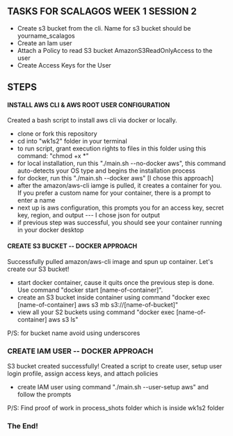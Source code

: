 ## TASKS FOR SCALAGOS WEEK 1 SESSION 2
- Create s3 bucket from the cli. Name for s3 bucket should be yourname_scalagos
- Create an Iam user
- Attach a Policy to read S3 bucket AmazonS3ReadOnlyAccess to the user
- Create Access Keys for the User


## STEPS

#### INSTALL AWS CLI & AWS ROOT USER CONFIGURATION
Created a bash script to install aws cli via docker or locally. 

- clone or fork this repository
- cd into "wk1s2" folder in your terminal
- to run script, grant execution rights to files in this folder using this command: "chmod +x *"
- for local installation, run this "./main.sh --no-docker aws", this command auto-detects your OS type and begins the installation process 
- for docker, run this "./main.sh --docker aws" [I chose this approach]
- after the amazon/aws-cli iamge is pulled, it creates a container for you. If you prefer a custom name for your container, there is a prompt to enter a name
- next up is aws configuration, this prompts you for an access key, secret key, region, and output --- I chose json for output
- if previous step was successful, you should see your container running in your docker desktop


#### CREATE S3 BUCKET -- DOCKER APPROACH
Successfully pulled amazon/aws-cli image and spun up container. Let's create our S3 bucket!

- start docker container, cause it quits once the previous step is done. Use command "docker start [name-of-container]". 
- create an S3 bucket inside container using command "docker exec [name-of-container] aws s3 mb s3://[name-of-bucket]"
- view all your S2 buckets using command "docker exec [name-of-container] aws s3 ls"

P/S: for bucket name avoid using underscores

### CREATE IAM USER -- DOCKER APPROACH
S3 bucket created successfully! Created a script to create user, setup user login profile, assign access keys, and attach policies

- create IAM user using command "./main.sh --user-setup aws" and follow the prompts

P/S: Find proof of work in process_shots folder which is inside wk1s2 folder

### The End!


